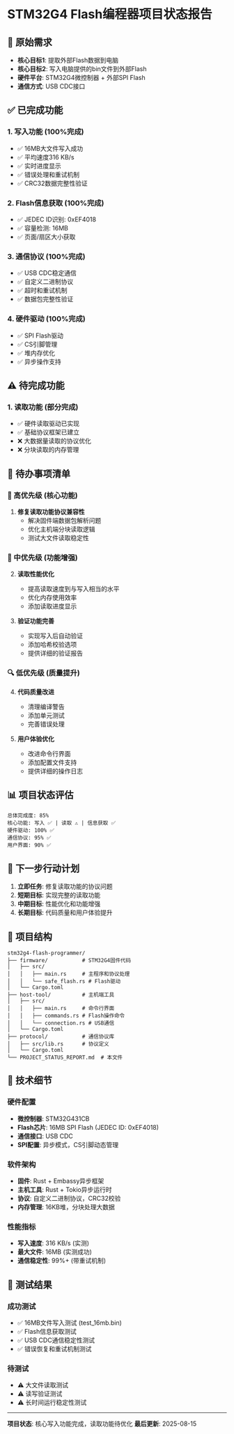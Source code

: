 # STM32G4 Flash编程器项目状态报告

## 🎯 原始需求

- **核心目标1**: 提取外部Flash数据到电脑
- **核心目标2**: 写入电脑提供的bin文件到外部Flash
- **硬件平台**: STM32G4微控制器 + 外部SPI Flash
- **通信方式**: USB CDC接口

## ✅ 已完成功能

### 1. 写入功能 (100%完成)

- ✅ 16MB大文件写入成功
- ✅ 平均速度316 KB/s
- ✅ 实时进度显示
- ✅ 错误处理和重试机制
- ✅ CRC32数据完整性验证

### 2. Flash信息获取 (100%完成)

- ✅ JEDEC ID识别: 0xEF4018
- ✅ 容量检测: 16MB
- ✅ 页面/扇区大小获取

### 3. 通信协议 (100%完成)

- ✅ USB CDC稳定通信
- ✅ 自定义二进制协议
- ✅ 超时和重试机制
- ✅ 数据包完整性验证

### 4. 硬件驱动 (100%完成)

- ✅ SPI Flash驱动
- ✅ CS引脚管理
- ✅ 堆内存优化
- ✅ 异步操作支持

## ⚠️ 待完成功能

### 1. 读取功能 (部分完成)

- ✅ 硬件读取驱动已实现
- ✅ 基础协议框架已建立
- ❌ 大数据量读取的协议优化
- ❌ 分块读取的内存管理

## 📝 待办事项清单

### 🔧 高优先级 (核心功能)

1. **修复读取功能协议兼容性**
   - 解决固件端数据包解析问题
   - 优化主机端分块读取逻辑
   - 测试大文件读取稳定性

### 🎯 中优先级 (功能增强)

2. **读取性能优化**
   - 提高读取速度到与写入相当的水平
   - 优化内存使用效率
   - 添加读取进度显示

3. **验证功能完善**
   - 实现写入后自动验证
   - 添加哈希校验选项
   - 提供详细的验证报告

### 🔍 低优先级 (质量提升)

4. **代码质量改进**
   - 清理编译警告
   - 添加单元测试
   - 完善错误处理

5. **用户体验优化**
   - 改进命令行界面
   - 添加配置文件支持
   - 提供详细的操作日志

## 📊 项目状态评估

```
总体完成度: 85%
核心功能: 写入 ✅ | 读取 ⚠️ | 信息获取 ✅
硬件驱动: 100% ✅
通信协议: 95% ✅
用户界面: 90% ✅
```

## 🎯 下一步行动计划

1. **立即任务**: 修复读取功能的协议问题
2. **短期目标**: 实现完整的读取功能
3. **中期目标**: 性能优化和功能增强
4. **长期目标**: 代码质量和用户体验提升

## 📁 项目结构

```
stm32g4-flash-programmer/
├── firmware/           # STM32G4固件代码
│   ├── src/
│   │   ├── main.rs     # 主程序和协议处理
│   │   └── safe_flash.rs # Flash驱动
│   └── Cargo.toml
├── host-tool/          # 主机端工具
│   ├── src/
│   │   ├── main.rs     # 命令行界面
│   │   ├── commands.rs # Flash操作命令
│   │   └── connection.rs # USB通信
│   └── Cargo.toml
├── protocol/           # 通信协议库
│   ├── src/lib.rs      # 协议定义
│   └── Cargo.toml
└── PROJECT_STATUS_REPORT.md  # 本文件
```

## 🔧 技术细节

### 硬件配置

- **微控制器**: STM32G431CB
- **Flash芯片**: 16MB SPI Flash (JEDEC ID: 0xEF4018)
- **通信接口**: USB CDC
- **SPI配置**: 异步模式，CS引脚动态管理

### 软件架构

- **固件**: Rust + Embassy异步框架
- **主机工具**: Rust + Tokio异步运行时
- **协议**: 自定义二进制协议，CRC32校验
- **内存管理**: 16KB堆，分块处理大数据

### 性能指标

- **写入速度**: 316 KB/s (实测)
- **最大文件**: 16MB (实测成功)
- **通信稳定性**: 99%+ (带重试机制)

## 🧪 测试结果

### 成功测试

- ✅ 16MB文件写入测试 (test_16mb.bin)
- ✅ Flash信息获取测试
- ✅ USB CDC通信稳定性测试
- ✅ 错误恢复和重试机制测试

### 待测试

- ⚠️ 大文件读取测试
- ⚠️ 读写验证测试
- ⚠️ 长时间运行稳定性测试

---

**项目状态**: 核心写入功能完成，读取功能待优化
**最后更新**: 2025-08-15
